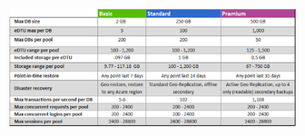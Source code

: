 ![Livelli di servizio per i pool di database elastici](./media/sql-database-service-tiers-table-elastic-db-pools/sql-database-service-tiers-table-elastic-db-pools.png)

<!---HONumber=Nov15_HO2-->